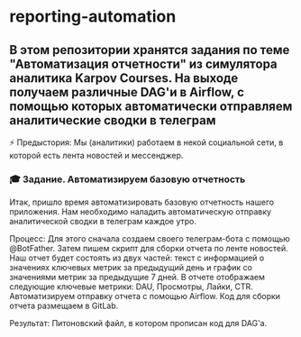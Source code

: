 # reporting-automation
## В этом репозитории хранятся задания по теме "Автоматизация отчетности" из симулятора аналитика Karpov Courses. На выходе получаем различные DAG'и в Airflow, с помощью которых автоматически отправляем аналитические сводки в телеграм

⚡ Предыстория:
Мы (аналитики) работаем в некой социальной сети, в которой есть лента новостей и мессенджер.

### 🎓 Задание. Автоматизируем базовую отчетность

Итак, пришло время автоматизировать базовую отчетность нашего приложения. Нам необходимо наладить автоматическую отправку аналитической сводки в телеграм каждое утро.

Процесс: Для этого сначала создаем своего телеграм-бота с помощью @BotFather. Затем пишем скрипт для сборки отчета по ленте новостей. Наш отчет будет состоять из двух частей: текст с информацией о значениях ключевых метрик за предыдущий день и график со значениями метрик за предыдущие 7 дней. В отчете отображаем следующие ключевые метрики: DAU, Просмотры, Лайки, CTR. Автоматизируем отправку отчета с помощью Airflow. Код для сборки отчета размещаем в GitLab.

Результат: Питоновский файл, в котором прописан код для DAG'a.
